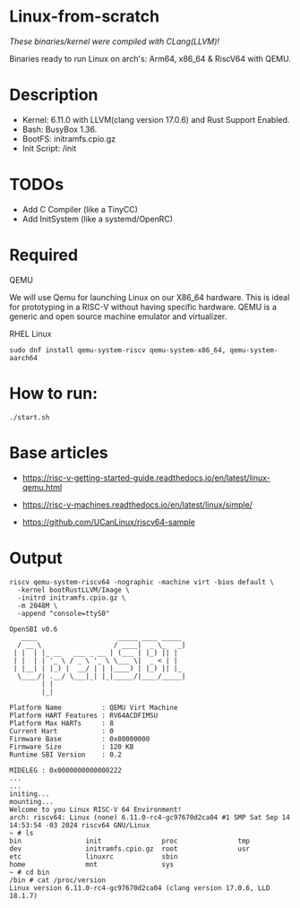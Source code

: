 # Linux-from-scratch

*These binaries/kernel were compiled with CLang(LLVM)!*

Binaries ready to run Linux on arch's: Arm64, x86_64 & RiscV64 with QEMU.

# Description

- Kernel: 6.11.0 with LLVM(clang version 17.0.6) and Rust Support Enabled.
- Bash: BusyBox 1.36.
- BootFS: initramfs.cpio.gz
- Init Script: /init

# TODOs

- Add C Compiler (like a TinyCC)
- Add InitSystem (like a systemd/OpenRC)

# Required

QEMU

We will use Qemu for launching Linux on our X86_64 hardware. 
This is ideal for prototyping in a RISC-V without having specific hardware.
QEMU is a generic and open source machine emulator and virtualizer.

RHEL Linux 
```
sudo dnf install qemu-system-riscv qemu-system-x86_64, qemu-system-aarch64
```

# How to run:

```
./start.sh
```

# Base articles

- https://risc-v-getting-started-guide.readthedocs.io/en/latest/linux-qemu.html

- https://risc-v-machines.readthedocs.io/en/latest/linux/simple/

- https://github.com/UCanLinux/riscv64-sample

# Output

```
riscv qemu-system-riscv64 -nographic -machine virt -bios default \
  -kernel bootRustLLVM/Image \
  -initrd initramfs.cpio.gz \
  -m 2048M \
  -append "console=ttyS0"

OpenSBI v0.6
   ____                    _____ ____ _____
  / __ \                  / ____|  _ \_   _|
 | |  | |_ __   ___ _ __ | (___ | |_) || |
 | |  | | '_ \ / _ \ '_ \ \___ \|  _ < | |
 | |__| | |_) |  __/ | | |____) | |_) || |_
  \____/| .__/ \___|_| |_|_____/|____/_____|
        | |
        |_|

Platform Name          : QEMU Virt Machine
Platform HART Features : RV64ACDFIMSU
Platform Max HARTs     : 8
Current Hart           : 0
Firmware Base          : 0x80000000
Firmware Size          : 120 KB
Runtime SBI Version    : 0.2

MIDELEG : 0x0000000000000222
...
...
initing...
mounting...
Welcome to you Linux RISC-V 64 Environment!
arch: riscv64: Linux (none) 6.11.0-rc4-gc97670d2ca04 #1 SMP Sat Sep 14 14:53:54 -03 2024 riscv64 GNU/Linux
~ # ls
bin                init               proc               tmp
dev                initramfs.cpio.gz  root               usr
etc                linuxrc            sbin
home               mnt                sys
~ # cd bin
/bin # cat /proc/version
Linux version 6.11.0-rc4-gc97670d2ca04 (clang version 17.0.6, LLD 18.1.7)
```
